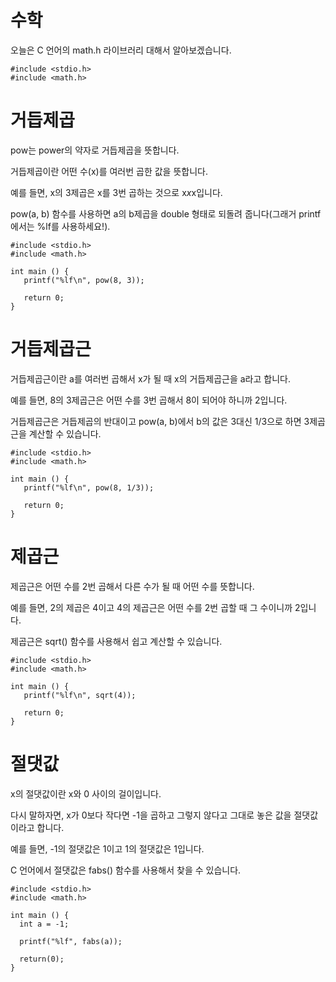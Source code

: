 # 수학
오늘은 C 언어의 math.h 라이브러리 대해서 알아보겠습니다.

```
#include <stdio.h>
#include <math.h>
```

# 거듭제곱
pow는 power의 약자로 거듭제곱을 뜻합니다.

거듭제곱이란 어떤 수(x)를 여러번 곱한 값을 뜻합니다.

예를 들면, x의 3제곱은 x를 3번 곱하는 것으로 x*x*x입니다.

pow(a, b) 함수를 사용하면 a의 b제곱을 double 형태로 되돌려 줍니다(그래거 printf에서는 %lf를 사용하세요!).

```
#include <stdio.h>
#include <math.h>

int main () {
   printf("%lf\n", pow(8, 3));

   return 0;
}
```

# 거듭제곱근
거듭제곱근이란 a를 여러번 곱해서 x가 될 때 x의 거듭제곱근을 a라고 합니다.

예를 들면, 8의 3제곱근은 어떤 수를 3번 곱해서 8이 되어야 하니까 2입니다.

거듭제곱근은 거듭제곱의 반대이고 pow(a, b)에서 b의 값은 3대신 1/3으로 하면 3제곱근을 계산할 수 있습니다.

```
#include <stdio.h>
#include <math.h>

int main () {
   printf("%lf\n", pow(8, 1/3));

   return 0;
}
```

# 제곱근
제곱근은 어떤 수를 2번 곱해서 다른 수가 될 때 어떤 수를 뜻합니다.

예를 들면, 2의 제곱은 4이고 4의 제곱근은 어떤 수를 2번 곱할 때 그 수이니까 2입니다.

제곱근은 sqrt() 함수를 사용해서 쉽고 계산할 수 있습니다.

```
#include <stdio.h>
#include <math.h>

int main () {
   printf("%lf\n", sqrt(4));

   return 0;
}
```

# 절댓값
x의 절댓값이란 x와 0 사이의 걸이입니다.

다시 말하자면, x가 0보다 작다면 -1을 곱하고 그렇지 않다고 그대로 놓은 값을 절댓값이라고 합니다.

예를 들면, -1의 절댓값은 1이고 1의 절댓값은 1입니다.

C 언어에서 절댓값은 fabs() 함수를 사용해서 찾을 수 있습니다.

```
#include <stdio.h>
#include <math.h>

int main () {
  int a = -1;

  printf("%lf", fabs(a));

  return(0);
}
```
